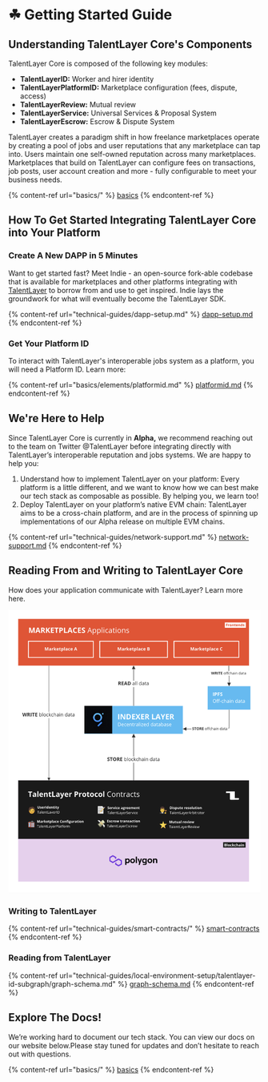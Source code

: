 # ☘ Getting Started Guide

## Understanding TalentLayer Core's Components <a href="#understanding-talentlayer-cores-components" id="understanding-talentlayer-cores-components"></a>

TalentLayer Core is composed of the following key modules:

* **TalentLayerID:** Worker and hirer identity
* **TalentLayerPlatformID:** Marketplace configuration (fees, dispute, access)
* **TalentLayerReview:** Mutual review&#x20;
* **TalentLayerService:** Universal Services & Proposal System
* **TalentLayerEscrow:** Escrow & Dispute System

TalentLayer creates a paradigm shift in how freelance marketplaces operate by creating a pool of jobs and user reputations that any marketplace can tap into. Users maintain one self-owned reputation across many marketplaces. Marketplaces that build on TalentLayer can configure fees on transactions, job posts, user account creation and more - fully configurable to meet your business needs.&#x20;

{% content-ref url="basics/" %}
[basics](basics/)
{% endcontent-ref %}

## How To Get Started Integrating TalentLayer Core into Your Platform <a href="#how-to-get-started-integrating-talentlayer-core-into-your-platform" id="how-to-get-started-integrating-talentlayer-core-into-your-platform"></a>

### Create A New DAPP in 5 Minutes <a href="#explore-the-indie-demo-dapp" id="explore-the-indie-demo-dapp"></a>

Want to get started fast? Meet Indie - an open-source fork-able codebase that is available for marketplaces and other platforms integrating with [TalentLayer](https://docs.talentlayer.org/) to borrow from and use to get inspired. Indie lays the groundwork for what will eventually become the TalentLayer SDK.

{% content-ref url="technical-guides/dapp-setup.md" %}
[dapp-setup.md](technical-guides/dapp-setup.md)
{% endcontent-ref %}

### Get Your Platform ID <a href="#were-here-to-help" id="were-here-to-help"></a>

To interact with TalentLayer's interoperable jobs system as a platform, you will need a Platform ID. Learn more:

{% content-ref url="basics/elements/platformid.md" %}
[platformid.md](basics/elements/platformid.md)
{% endcontent-ref %}

## We're Here to Help <a href="#were-here-to-help" id="were-here-to-help"></a>

Since TalentLayer Core is currently in **Alpha,** we recommend reaching out to the team on Twitter @TalentLayer before integrating directly with TalentLayer’s interoperable reputation and jobs systems. We are happy to help you:

1. Understand how to implement TalentLayer on your platform: Every platform is a little different, and we want to know how we can best make our tech stack as composable as possible. By helping you, we learn too!
2. Deploy TalentLayer on your platform’s native EVM chain: TalentLayer aims to be a cross-chain platform, and are in the process of spinning up implementations of our Alpha release on multiple EVM chains.

{% content-ref url="technical-guides/network-support.md" %}
[network-support.md](technical-guides/network-support.md)
{% endcontent-ref %}

## Reading From and Writing to TalentLayer Core <a href="#reading-and-writing-to-talentlayer-core" id="reading-and-writing-to-talentlayer-core"></a>

How does your application communicate with TalentLayer? Learn more here.

![](.gitbook/assets/image.png)

### Writing to TalentLayer

{% content-ref url="technical-guides/smart-contracts/" %}
[smart-contracts](technical-guides/smart-contracts/)
{% endcontent-ref %}

### Reading from TalentLayer

{% content-ref url="technical-guides/local-environment-setup/talentlayer-id-subgraph/graph-schema.md" %}
[graph-schema.md](technical-guides/local-environment-setup/talentlayer-id-subgraph/graph-schema.md)
{% endcontent-ref %}

## Explore The Docs! <a href="#explore-the-docs" id="explore-the-docs"></a>

We’re working hard to document our tech stack. You can view our docs on our website below.Please stay tuned for updates and don’t hesitate to reach out with questions.

{% content-ref url="basics/" %}
[basics](basics/)
{% endcontent-ref %}
